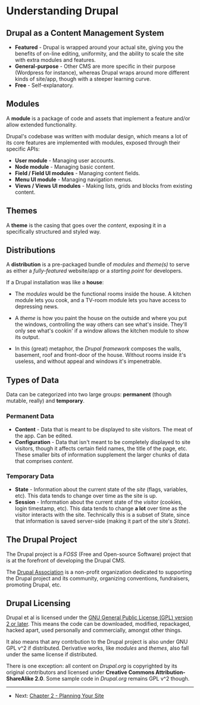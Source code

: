 # Understanding Drupal
## Drupal as a Content Management System
* **Featured** - Drupal is wrapped around your actual site, giving you the benefits of on-line editing, uniformity, and the ability to scale the site with extra modules and features.
* **General-purpose** - Other CMS are more specific in their purpose (Wordpress for instance), whereas Drupal wraps around more different kinds of site/app, though with a steeper learning curve.
* **Free** - Self-explanatory.

## Modules
A **module** is a package of code and assets that implement a feature and/or allow extended functionality.

Drupal's codebase was written with modular design, which means a lot of its core features are implemented with modules, exposed through their specific APIs:
* **User module** - Managing user accounts.
* **Node module** - Managing basic content.
* **Field / Field UI modules** - Managing content fields.
* **Menu UI module** - Managing navigation menus.
* **Views / Views UI modules** - Making lists, grids and blocks from existing content.

## Themes
A **theme** is the casing that goes over the _content_, exposing it in a specifically structured and styled way.

## Distributions
A **distribution** is a pre-packaged bundle of _modules_ and _theme(s)_ to serve as either a _fully-featured_ website/app or a _starting point_ for developers.

If a Drupal installation was like a **house**:
* The _modules_ would be the functional rooms inside the house. A kitchen module lets you cook, and a TV-room module lets you have access to depressing news.

* A _theme_ is how you paint the house on the outside and where you put the windows, controlling the way others can see what's inside. They'll only see what's cookin' if a window allows the kitchen module to show its output.

* In this (great) metaphor, the _Drupal framework_ composes the walls, basement, roof and front-door of the house. Without rooms inside it's useless, and without appeal and windows it's impenetrable.

## Types of Data
Data can be categorized into two large groups: **permanent** (though mutable, really) and **temporary**.
### Permanent Data
* **Content** - Data that is meant to be displayed to site visitors. The meat of the app. Can be edited.
* **Configuration** - Data that isn't meant to be completely displayed to site visitors, though it affects certain field names, the title of the page, etc. These smaller bits of information supplement the larger chunks of data that comprises _content_.
### Temporary Data
* **State** - Information about the current state of the _site_ (flags, variables, etc). This data tends to change over time as the site is up.
* **Session** - Information about the current state of the _visitor_ (cookies, login timestamp, etc). This data tends to change **a lot** over time as the visitor interacts with the site. Technically this is a subset of State, since that information is saved server-side (making it part of the site's _State_).

## The Drupal Project
The Drupal project is a _FOSS_ (Free and Open-source Software) project that is at the forefront of developing the Drupal CMS.

The [Drupal Association](https://www.drupal.org/association) is a non-profit organization dedicated to supporting the Drupal project and its community, organizing conventions, fundraisers, promoting Drupal, etc.

## Drupal Licensing
Drupal et al is licensed under the [GNU General Public License (GPL) version 2 or later](http://www.gnu.org/licenses/old-licenses/gpl-2.0.html). This means the code can be downloaded, modified, repackaged, hacked apart, used personally and commercially, amongst other things.

It also means that any contrbution to the Drupal project is also under GNU GPL v^2 if distributed. Derivative works, like _modules_ and _themes_, also fall under the same license if distributed.

There is one exception: all content on _Drupal.org_ is copyrighted by its original contributors and licensed under **Creative Commons Attribution-ShareAlike 2.0**. Some sample code in _Drupal.org_ remains GPL v^2 though.

---

* Next: [Chapter 2 - Planning Your Site](../ch2/ch2.md)